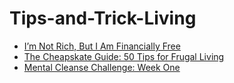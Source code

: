 # Tips-and-Trick-Living

* [I’m Not Rich, But I Am Financially Free](http://time.com/money/4266006/how-i-achieved-financial-freedom/?xid=frommoney_soc_socialflow_twitter_money)
* [The Cheapskate Guide: 50 Tips for Frugal Living](https://zenhabits.net/the-cheapskate-guide-50-tips-for-frugal-living/)
* [Mental Cleanse Challenge: Week One](http://www.awelderswife.com/2017/01/mental-cleanse-challenge-one/)

